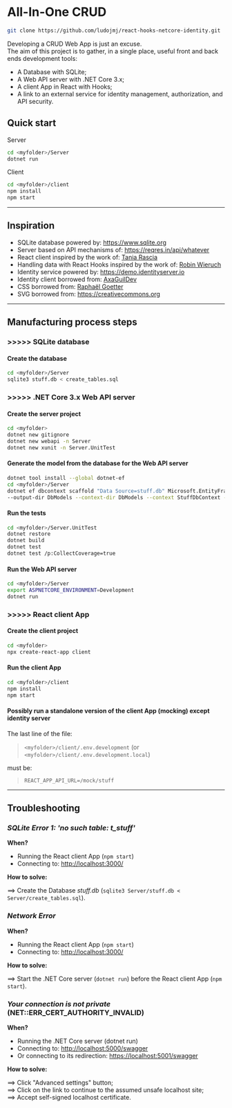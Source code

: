 # All-In-One CRUD

```bash
git clone https://github.com/ludojmj/react-hooks-netcore-identity.git
```

Developing a CRUD Web App is just an excuse.  
The aim of this project is to gather, in a single place, useful front and back ends development tools:

- A Database with SQLite;
- A Web API server with .NET Core 3.x;
- A client App in React with Hooks;
- A link to an external service for identity management, authorization, and API security.

## Quick start

Server

```bash
cd <myfolder>/Server
dotnet run
```

Client

```bash
cd <myfolder>/client
npm install
npm start
```

---

## Inspiration

- SQLite database powered by: <https://www.sqlite.org>
- Server based on API mechanisms of: <https://reqres.in/api/whatever>
- React client inspired by the work of: [Tania Rascia](https://github.com/taniarascia/react-hooks)
- Handling data with React Hooks inspired by the work of: [Robin Wieruch](https://github.com/the-road-to-learn-react/react-hooks-introduction)
- Identity service powered by: <https://demo.identityserver.io>
- Identity client borrowed from: [AxaGuilDev](https://github.com/AxaGuilDEv/react-oidc)
- CSS borrowed from: [Raphaël Goetter](https://github.com/alsacreations/KNACSS)
- SVG borrowed from: <https://creativecommons.org>

---

## Manufacturing process steps

### >>>>> SQLite database

#### Create the database

```bash
cd <myfolder>/Server
sqlite3 stuff.db < create_tables.sql
```

### >>>>> .NET Core 3.x Web API server

#### Create the server project

```bash
cd <myfolder>
dotnet new gitignore
dotnet new webapi -n Server
dotnet new xunit -n Server.UnitTest
```

#### Generate the model from the database for the Web API server

```bash
dotnet tool install --global dotnet-ef
cd <myfolder>/Server
dotnet ef dbcontext scaffold "Data Source=stuff.db" Microsoft.EntityFrameworkCore.Sqlite \
--output-dir DbModels --context-dir DbModels --context StuffDbContext --force
```

#### Run the tests

```bash
cd <myfolder>/Server.UnitTest
dotnet restore
dotnet build
dotnet test
dotnet test /p:CollectCoverage=true
```

#### Run the Web API server

```bash
cd <myfolder>/Server
export ASPNETCORE_ENVIRONMENT=Development
dotnet run
```

### >>>>> React client App

#### Create the client project

```bash
cd <myfolder>
npx create-react-app client
```

#### Run the client App

```bash
cd <myfolder>/client
npm install
npm start
```

#### Possibly run a standalone version of the client App (mocking) except identity server

The last line of the file:

 > ```<myfolder>/client/.env.development``` (or ```<myfolder>/client/.env.development.local```)

must be:

 > ```REACT_APP_API_URL=/mock/stuff```

---

## Troubleshooting

### _SQLite Error 1: 'no such table: t_stuff'_

**When?**

- Running the React client App (```npm start```)
- Connecting to: <http://localhost:3000/>

**How to solve:**

==> Create the Database _stuff.db_ (```sqlite3 Server/stuff.db < Server/create_tables.sql```).

### _Network Error_

**When?**

- Running the React client App (```npm start```)
- Connecting to: <http://localhost:3000/>

**How to solve:**

==> Start the .NET Core server (```dotnet run```) before the React client App (```npm start```).

### _Your connection is not private_ (NET::ERR_CERT_AUTHORITY_INVALID)

**When?**

- Running the .NET Core server (dotnet run)
- Connecting to: <http://localhost:5000/swagger>
- Or connecting to its redirection: <https://localhost:5001/swagger>

**How to solve:**

==> Click "Advanced settings" button;  
==> Click on the link to continue to the assumed unsafe localhost site;  
==> Accept self-signed localhost certificate.
